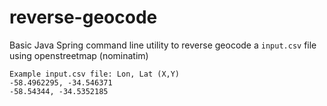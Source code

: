 # reverse-geocode
Basic Java Spring command line utility to reverse geocode a `input.csv` file using openstreetmap (nominatim)
```
Example input.csv file: Lon, Lat (X,Y)
-58.4962295, -34.546371
-58.54344, -34.5352185
```